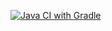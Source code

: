 [![Java CI with Gradle](https://github.com/OlgaChamina/Patterns1/actions/workflows/gradle.yml/badge.svg)](https://github.com/OlgaChamina/Patterns1/actions/workflows/gradle.yml)
